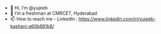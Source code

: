 - 👋 Hi, I’m @yujeeb
- 👀 I’m a freshman at CMRCET, Hyderabad
- 📫 How to reach me - LinkedIn : https://www.linkedin.com/in/yujeeb-kashani-a60b681b8/

<!---
yujeeb/yujeeb is a ✨ special ✨ repository because its `README.md` (this file) appears on your GitHub profile.
You can click the Preview link to take a look at your changes.
--->

